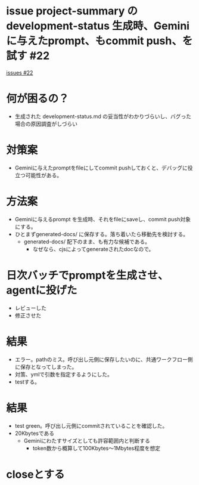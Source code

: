 # issue project-summary の development-status 生成時、Geminiに与えたprompt、もcommit push、を試す #22
[issues #22](https://github.com/cat2151/github-actions/issues/22)

# 何が困るの？
- 生成された development-status.md の妥当性がわかりづらいし、バグった場合の原因調査がしづらい

# 対策案
- Geminiに与えたpromptをfileにしてcommit pushしておくと、デバッグに役立つ可能性がある。

# 方法案
- Geminiに与えるprompt を生成時、それをfileにsaveし、commit push対象にする。
- ひとまずgenerated-docs/ に保存する。落ち着いたら移動先を検討する。
    - generated-docs/ 配下のまま、も有力な候補である。
        - なぜなら、cjsによってgenerateされたdocなので。

# 日次バッチでpromptを生成させ、agentに投げた
- レビューした
- 修正させた

# 結果
- エラー。pathのミス。呼び出し元側に保存したいのに、共通ワークフロー側に保存となってしまった。
- 対策、ymlで引数を指定するようにした。
- testする。

# 結果
- test green。呼び出し元側にcommitされていることを確認した。
- 20Kbytesである
    - Geminiにわたすサイズとしても許容範囲内と判断する
        - token数から概算して100Kbytes～1Mbytes程度を想定

# closeとする
